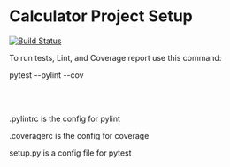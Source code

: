 # Calculator Project Setup
[![Build Status](https://app.travis-ci.com/tmazyrko/IS218_calculator.svg?branch=main)](https://app.travis-ci.com/tmazyrko/IS218_calculator)

To run tests, Lint, and Coverage report use this command:

pytest  --pylint --cov

<br><br>

.pylintrc is the config for pylint

.coveragerc is the config for coverage

setup.py is a config file for pytest
